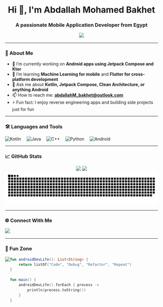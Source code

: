 <h1 align="center">Hi 👋, I'm Abdallah Mohamed Bakhet</h1>
<h3 align="center">A passionate Mobile Application Developer from Egypt</h3>

<p align="center">
  <img src="https://readme-typing-svg.herokuapp.com/?lines=Android+Developer+%7C+Kotlin%2FJava+Expert;Clean+Architecture+Enthusiast;Open+Source+Contributor&center=true&width=440&height=45">
</p>

---

### 🚀 About Me

- 🔭 I’m currently working on **Android apps using Jetpack Compose and Ktor**
- 🌱 I’m learning **Machine Learning for mobile** and **Flutter for cross-platform development**
- 💬 Ask me about **Kotlin, Jetpack Compose, Clean Architecture, or anything Android**
- 📫 How to reach me: **abdallahM_bakhet@outlook.com**
- ⚡ Fun fact: I enjoy reverse engineering apps and building side projects just for fun

---

### 🛠️ Languages and Tools

<div align="left">
  <img src="https://cdn.jsdelivr.net/gh/devicons/devicon/icons/kotlin/kotlin-original.svg" height="30" alt="Kotlin" />
  <img width="10"/>
  <img src="https://cdn.jsdelivr.net/gh/devicons/devicon/icons/java/java-original.svg" height="30" alt="Java" />
  <img width="10"/>
  <img src="https://cdn.jsdelivr.net/gh/devicons/devicon/icons/cplusplus/cplusplus-original.svg" height="30" alt="C++" />
  <img width="10"/>
  <img src="https://cdn.jsdelivr.net/gh/devicons/devicon/icons/python/python-original.svg" height="30" alt="Python" />
  <img width="10"/>
  <img src="https://cdn.jsdelivr.net/gh/devicons/devicon/icons/android/android-original.svg" height="30" alt="Android" />
</div>

---

### 📈 GitHub Stats

<div align="center">
  <img src="https://github-readme-stats.vercel.app/api?username=Pixelh97&show_icons=true&theme=dracula&hide_border=false&count_private=true" height="150" />
  <img src="https://github-readme-stats.vercel.app/api/top-langs/?username=Pixelh97&layout=compact&langs_count=6&theme=dracula&hide_border=false" height="150" />
  <img src="https://raw.githubusercontent.com/PixelHell97/PixelHell97/output/snake.svg" alt="Snake animation" />
</div>

---

### 🌐 Connect With Me

<div align="left">
  <a href="https://www.linkedin.com/in/abakhet/" target="_blank">
    <img src="https://img.shields.io/badge/LinkedIn-0077B5?style=for-the-badge&logo=linkedin&logoColor=white" height="35" />
  </a>
</div>

---

### 🎯 Fun Zone

<img align="left" height="280" src="https://media0.giphy.com/media/v1.Y2lkPTc5MGI3NjExdml6Z2Uzd3I2YWlzOWk4MWJ5bmhqcmJsdGl3MGYzYjRkaHF6dGh5YiZlcD12MV9pbnRlcm5hbF9naWZfYnlfaWQmY3Q9Zw/11O5c9EfmZTyyA/giphy.gif" />

```kotlin
fun androidDevLife(): List<String> {
    return listOf("Code", "Debug", "Refactor", "Repeat")
}

fun main() {
    androidDevLife().forEach { process ->
        println(process.toString())
    }
}
